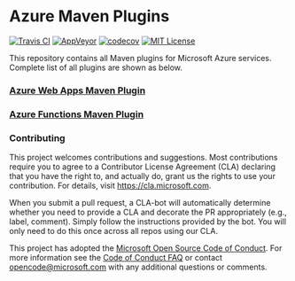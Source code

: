 # Azure Maven Plugins
[![Travis CI](https://travis-ci.org/Microsoft/azure-maven-plugins.svg?branch=master)](https://travis-ci.org/Microsoft/azure-maven-plugins/) 
[![AppVeyor](https://ci.appveyor.com/api/projects/status/qfpxt9gct33dfmns/branch/master?svg=true)](https://ci.appveyor.com/api/projects/status/qfpxt9gct33dfmns/branch/master?svg=true)
[![codecov](https://codecov.io/gh/microsoft/azure-maven-plugins/branch/master/graph/badge.svg)](https://codecov.io/gh/microsoft/azure-maven-plugins)
[![MIT License](http://img.shields.io/badge/license-MIT-green.svg) ](https://github.com/microsoft/azure-maven-plugins/blob/master/LICENSE)

This repository contains all Maven plugins for Microsoft Azure services. Complete list of all plugins are shown as below.

### [Azure Web Apps Maven Plugin](./webapp-maven-plugin/README.md)
### [Azure Functions Maven Plugin](./function-maven-plugin/README.md)


### Contributing

This project welcomes contributions and suggestions.  Most contributions require you to agree to a
Contributor License Agreement (CLA) declaring that you have the right to, and actually do, grant us
the rights to use your contribution. For details, visit https://cla.microsoft.com.

When you submit a pull request, a CLA-bot will automatically determine whether you need to provide
a CLA and decorate the PR appropriately (e.g., label, comment). Simply follow the instructions
provided by the bot. You will only need to do this once across all repos using our CLA.

This project has adopted the [Microsoft Open Source Code of Conduct](https://opensource.microsoft.com/codeofconduct/).
For more information see the [Code of Conduct FAQ](https://opensource.microsoft.com/codeofconduct/faq/) or
contact [opencode@microsoft.com](mailto:opencode@microsoft.com) with any additional questions or comments.
